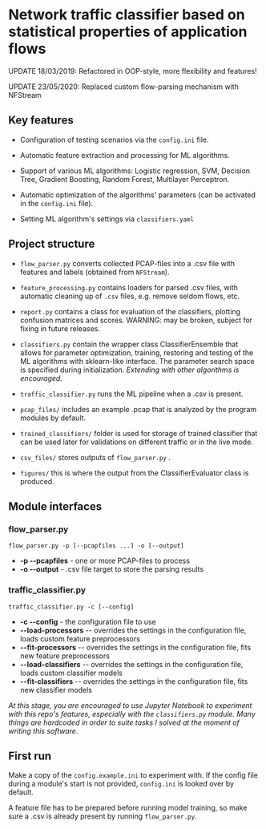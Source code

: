 # Network traffic classifier based on statistical properties of application flows

UPDATE 18/03/2019: Refactored in OOP-style, more flexibility and features! 

UPDATE 23/05/2020: Replaced custom flow-parsing mechanism with NFStream

## Key features

* Configuration of testing scenarios via the `config.ini` file.

* Automatic feature extraction and processing for ML algorithms.

* Support of various ML algorithms: Logistic regression, SVM, Decision Tree, Gradient Boosting, Random Forest, Multilayer Perceptron. 

* Automatic optimization of the algorithms' parameters (can be activated in the `config.ini` file).

* Setting ML algorithm's settings via `classifiers.yaml`

## Project structure

* `flow_parser.py` converts collected PCAP-files into a .csv file with features and labels (obtained from `NFStream`).

* `feature_processing.py` contains loaders for parsed .csv files, with automatic cleaning up of `.csv` files, e.g. remove seldom flows, etc.

* `report.py` contains a class for evaluation of the classifiers, plotting confusion matrices and scores. WARNING: may be broken, subject for fixing in future releases.

* `classifiers.py` contain the wrapper class ClassifierEnsemble that allows for parameter optimization, training, restoring and testing of the ML algorithms with sklearn-like interface. The parameter search space is specified during initialization. *Extending with other algorithms is encouraged.*

* `traffic_classifier.py` runs the ML pipeline when a .csv is present.

* `pcap_files/` includes an example .pcap that is analyzed by the program modules by default.

* `trained_classifiers/` folder is used for storage of trained classifier that can be used later for validations on different traffic or in the live mode.

* `csv_files/` stores outputs of `flow_parser.py` .

* `figures/` this is where the output from the ClassifierEvaluator class is produced.  

## Module interfaces
### flow_parser.py

`flow_parser.py -p [--pcapfiles ...] -o [--output]`
* **-p --pcapfiles** - one or more PCAP-files to process
* **-o --output** - .csv file target to store the parsing results 

### traffic_classifier.py

`traffic_classifier.py -c [--config]`
* **-c --config** - the configuration file to use
* **--load-processors** -- overrides the settings in the configuration file, loads custom feature preprocessors 
* **--fit-processors** -- overrides the settings in the configuration file, fits new feature preprocessors 
* **--load-classifiers** -- overrides the settings in the configuration file, loads custom classifier models
* **--fit-classifiers** -- overrides the settings in the configuration file, fits new classifier models 

*At this stage, you are encouraged to use Jupyter Notebook to experiment with this repo's features, especially with the `classifiers.py` module. Many things are hardcoded in order to suite tasks I solved at the moment of writing this software.*

## First run

Make a copy of the `config.example.ini` to experiment with. If the config file during a module's start is not provided, `config.ini` is looked over by default.

A feature file has to be prepared before running model training, so make sure a .csv is already present by running `flow_parser.py`.   
